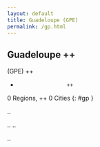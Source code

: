 ```yaml
---
layout: default
title: Guadeloupe (GPE)
permalink: /gp.html
---
```



## Guadeloupe   ++
(GPE)  ++
-                     ++
0 Regions, ++
0 Cities
{: #gp }

.. 




.. 
.. 



.. 
 
